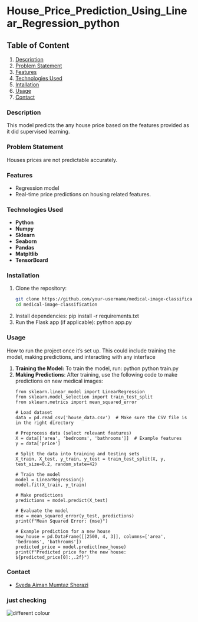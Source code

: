# House_Price_Prediction_Using_Linear_Regression_python

## Table of Content
1. [Description](#Description)
2. [Problem Statement](#ProblemStatement)
3. [Features](#Features)
4. [Technologies Used](#TechnologiesUsed)
5. [Intallation](#Installation)
6. [Usage](#Usage)
7. [Contact](#Contact)
   


### Description
This model predicts the any house price based on the features provided as it did supervised learning.

### Problem Statement
Houses prices are not predictable accurately.

### Features
- Regression model
- Real-time price predictions on housing related features.

### Technologies Used

- **Python**
- **Numpy**
- **Sklearn**
- **Seaborn**
- **Pandas**
- **Matpltlib**
- **TensorBoard**

### Installation
1. Clone the repository:
   ```bash
   git clone https://github.com/your-username/medical-image-classification.git
   cd medical-image-classification 
2. Install dependencies:
   pip install -r requirements.txt
3. Run the Flask app (if applicable):
   python app.py  

### Usage
How to run the project once it’s set up. This could include training the model, making predictions, and interacting with any interface
1. **Training the Model:**
      To train the model, run:
       python
      python train.py 
2. **Making Predictions**: After training, use the following code to make predictions on new medical images:
      ```import pandas as pd
      from sklearn.linear_model import LinearRegression
      from sklearn.model_selection import train_test_split
      from sklearn.metrics import mean_squared_error
      
      # Load dataset
      data = pd.read_csv('house_data.csv')  # Make sure the CSV file is in the right directory
      
      # Preprocess data (select relevant features)
      X = data[['area', 'bedrooms', 'bathrooms']]  # Example features
      y = data['price']
      
      # Split the data into training and testing sets
      X_train, X_test, y_train, y_test = train_test_split(X, y, test_size=0.2, random_state=42)
      
      # Train the model
      model = LinearRegression()
      model.fit(X_train, y_train)
      
      # Make predictions
      predictions = model.predict(X_test)
      
      # Evaluate the model
      mse = mean_squared_error(y_test, predictions)
      print(f"Mean Squared Error: {mse}")
      
      # Example prediction for a new house
      new_house = pd.DataFrame([[2500, 4, 3]], columns=['area', 'bedrooms', 'bathrooms'])
      predicted_price = model.predict(new_house)
      print(f"Predicted price for the new house: ${predicted_price[0]:,.2f}")

### Contact
- [Syeda Aiman Mumtaz Sherazi](mailto:aimanmumtaz27@gmail.com)
  
### just checking
![different colour](https://github.com/user-attachments/assets/80100bbf-cb50-4f04-aedf-b22856821e17)
